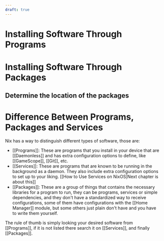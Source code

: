 ```yaml
---
draft: true
---
```



# Installing Software Through Programs

# Installing Software Through Packages

## Determine the location of the packages

# Difference Between Programs, Packages and Services

Nix has a way to distinguish different types of software, those are:

- [[Programs]]: These are programs that you install in your device that are [[Daemonless]] and has extra configuration options to define, like [[GameScope]], [[Git]], etc.
- [[Services]]: These are programs that are known to be running in the background as a daemon. They also include extra configuration options to set up to your liking. [[How to Use Services on NixOS|Next chapter is about this]]
- [[Packages]]: These are a group of things that contains the necessary libraries for a program to run, they can be programs, services or simple dependencies, and they don't have a standardized way to receive configurations, some of them have configurations with the [[Home Manager]] module, but some others just plain don't have and you have to write them yourself.

The rule of thumb is simply looking your desired software from [[Programs]], if it is not listed there search it on [[Services]], and finally [[Packages]].